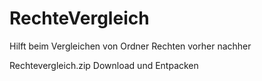 # RechteVergleich
Hilft beim Vergleichen von Ordner Rechten vorher nachher


Rechtevergleich.zip Download und Entpacken
